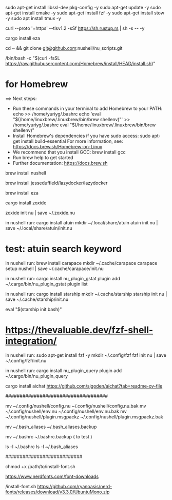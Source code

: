 sudo apt-get install libssl-dev pkg-config -y
sudo apt-get update -y
sudo apt-get install cmake -y
sudo apt-get install fzf -y
sudo apt-get install stow -y
sudo apt install tmux -y

curl --proto '=https' --tlsv1.2 -sSf https://sh.rustup.rs | sh -s -- -y

cargo install eza

cd ~ && git clone git@github.com:nushell/nu_scripts.git

/bin/bash -c "$(curl -fsSL https://raw.githubusercontent.com/Homebrew/install/HEAD/install.sh)"

# for Homebrew

==> Next steps:

- Run these commands in your terminal to add Homebrew to your PATH:
  echo >> /home/yuriyg/.bashrc
  echo 'eval "$(/home/linuxbrew/.linuxbrew/bin/brew shellenv)"' >> /home/yuriyg/.bashrc
    eval "$(/home/linuxbrew/.linuxbrew/bin/brew shellenv)"
- Install Homebrew's dependencies if you have sudo access:
  sudo apt-get install build-essential
  For more information, see:
  https://docs.brew.sh/Homebrew-on-Linux
- We recommend that you install GCC:
  brew install gcc
- Run brew help to get started
- Further documentation:
  https://docs.brew.sh

brew install nushell

brew install jesseduffield/lazydocker/lazydocker

brew install eza

cargo install zoxide

zoxide init nu | save ~/.zoxide.nu

in nushell run:
cargo install atuin
mkdir ~/.local/share/atuin
atuin init nu | save ~/.local/share/atuin/init.nu

# test: atuin search keyword

in nushell run:
brew install carapace
mkdir ~/.cache/carapace
carapace setup nushell | save ~/.cache/carapace/init.nu

in nushell run:
cargo install nu_plugin_gstat
plugin add ~/.cargo/bin/nu_plugin_gstat
plugin list

in nushell run:
cargo install starship
mkdir ~/.cache/starship
starship init nu | save ~/.cache/starship/init.nu

eval "$(starship init bash)"

# https://thevaluable.dev/fzf-shell-integration/

in nushell run:
sudo apt-get install fzf -y
mkdir ~/.config/fzf
fzf init nu | save ~/.config/fzf/init.nu

in nushell run:
cargo install nu_plugin_query
plugin add ~/.cargo/bin/nu_plugin_query

cargo install aichat
https://github.com/sigoden/aichat?tab=readme-ov-file

####################################

mv ~/.config/nushell/config.nu ~/.config/nushell/config.nu.bak
mv ~/.config/nushell/env.nu ~/.config/nushell/env.nu.bak
mv ~/.config/nushell/plugin.msgpackz ~/.config/nushell/plugin.msgpackz.bak

mv ~/.bash_aliases ~/.bash_aliases.backup

mv ~/.bashrc ~/.bashrc.backup
( to test )

ls -l ~/.bashrc
ls -l ~/.bash_aliases

###########################

chmod +x /path/to/install-font.sh

https://www.nerdfonts.com/font-downloads

/install-font.sh https://github.com/ryanoasis/nerd-fonts/releases/download/v3.3.0/UbuntuMono.zip
